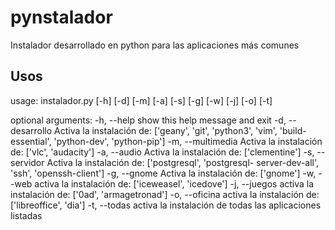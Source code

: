 pynstalador
===========

Instalador desarrollado en python para las aplicaciones más comunes

Usos
----

usage: instalador.py [-h] [-d] [-m] [-a] [-s] [-g] [-w] [-j] [-o] [-t]

optional arguments:
    -h, --help        show this help message and exit
    -d, --desarrollo  Activa la instalación de: ['geany', 'git', 'python3',
    'vim', 'build-essential', 'python-dev', 'python-pip']
    -m, --multimedia  Activa la instalación de: ['vlc', 'audacity']
    -a, --audio       Activa la instalación de: ['clementine']
    -s, --servidor    Activa la instalación de: ['postgresql', 'postgresql-
                                                 server-dev-all', 'ssh', 'openssh-client']
    -g, --gnome       Activa la instalación de: ['gnome']
    -w, --web         activa la instalación de: ['iceweasel', 'icedove']
    -j, --juegos      activa la instalación de: ['0ad', 'armagetronad']
    -o, --oficina     activa la instalación de: ['libreoffice', 'dia']
    -t, --todas       activa la instalación de todas las aplicaciones listadas

